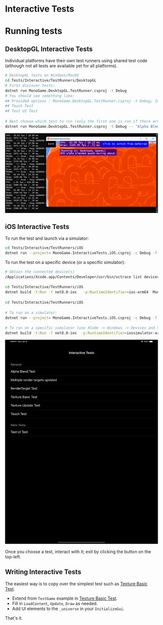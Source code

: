 # Interactive Tests

# Running tests


## DesktopGL Interactive Tests

Individual platforms have their own test runners using shared test code (although not all tests are available yet for all platforms).

```bash
# DesktopGL tests on Windows/MacOS
cd Tests/Interactive/TestRunners/DesktopGL
# First discover tests:
dotnet run MonoGame.DesktopGL.TestRunner.csproj -t Debug
# You should see something like:
## Provided options : MonoGame.DesktopGL.TestRunner.csproj -t Debug; Interactive tests available:
## Touch Test
## Test UI Test

# Next choose which test to run (only the first one is run if there are multiple tests, given limitation of MonoGame on Desktop)
dotnet run MonoGame.DesktopGL.TestRunner.csproj -t Debug -- "Alpha Blend"
```


![DesktopGL Screenshot](./Docs/Screenshot1.png)

## iOS Interactive Tests

To run the test and launch via a simulator:

```bash
cd Tests/Interactive/TestRunners/iOS
dotnet run --project= MonoGame.InteractiveTests.iOS.csproj -c Debug -f net8.0-ios

```

To run the test on a specific device (or a specific simulator):

```bash
# Obtain the connected device(s)
/Applications/Xcode.app/Contents/Developer/usr/bin/xctrace list devices

cd Tests/Interactive/TestRunners/iOS 
dotnet build -t:Run -f net8.0-ios   -p:RuntimeIdentifier=ios-arm64  MonoGame.InteractiveTests.iOS.csproj -p:_DeviceName="<device id>"

cd Tests/Interactive/TestRunners/iOS

# To run on a simulator:
dotnet run --project= MonoGame.InteractiveTests.iOS.csproj -c Debug -f net8.0-ios 

# To run on a specific simulator (use XCode -> Windows -> Devices and Simulators to find the UDID):
dotnet build -t:Run -f net8.0-ios  -p:RuntimeIdentifier=iossimulator-arm64  MonoGame.InteractiveTests.iOS.csproj   -p:_DeviceName=:v2:udid="$1"

```



![Simulator Screenshot](./Docs/Screenshot2.png)

Once you choose a test, interact with it; exit by clicking the button on the top-left.


## Writing Interactive Tests

The easiest way is to copy over the simplest test such as [Texture Basic Test](.\Tests\TextureTest\TextureBasicTest.cs).
 - Extend from `TestGame` example in [Texture Basic Test](.\Tests\TextureTest\TextureBasicTest.cs). 
 - Fill in `LoadContent`, `Update`, `Draw` as needed.
 - Add UI elements to the `_universe` in your `InitializeGui`.

That's it. 

